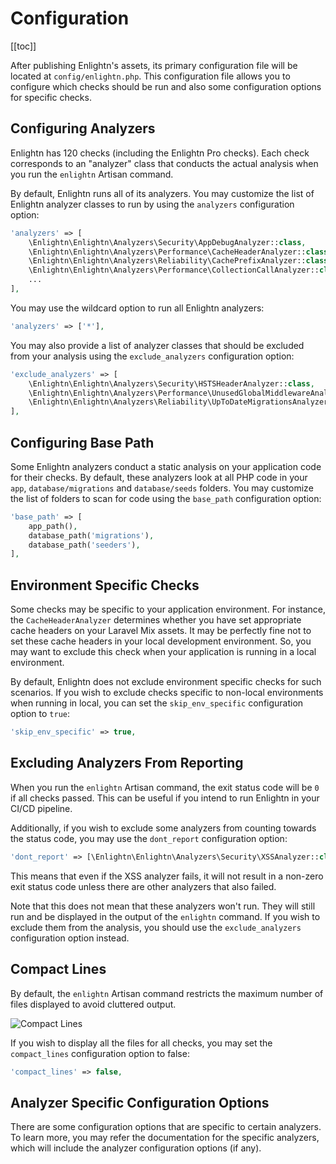 # Configuration
[[toc]]

After publishing Enlightn's assets, its primary configuration file will be located at `config/enlightn.php`. This configuration file allows you to configure which checks should be run and also some configuration options for specific checks.

## Configuring Analyzers

Enlightn has 120 checks (including the Enlightn Pro checks). Each check corresponds to an "analyzer" class that conducts the actual analysis when you run the `enlightn` Artisan command.

By default, Enlightn runs all of its analyzers. You may customize the list of Enlightn analyzer classes to run by using the `analyzers` configuration option:

```php
'analyzers' => [
    \Enlightn\Enlightn\Analyzers\Security\AppDebugAnalyzer::class,
    \Enlightn\Enlightn\Analyzers\Performance\CacheHeaderAnalyzer::class,
    \Enlightn\Enlightn\Analyzers\Reliability\CachePrefixAnalyzer::class,
    \Enlightn\Enlightn\Analyzers\Performance\CollectionCallAnalyzer::class,
    ...
],
```

You may use the wildcard option to run all Enlightn analyzers:

```php
'analyzers' => ['*'],
```

You may also provide a list of analyzer classes that should be excluded from your analysis using the `exclude_analyzers` configuration option:

```php
'exclude_analyzers' => [
    \Enlightn\Enlightn\Analyzers\Security\HSTSHeaderAnalyzer::class,
    \Enlightn\Enlightn\Analyzers\Performance\UnusedGlobalMiddlewareAnalyzer::class,
    \Enlightn\Enlightn\Analyzers\Reliability\UpToDateMigrationsAnalyzer::class,
],
```

## Configuring Base Path

Some Enlightn analyzers conduct a static analysis on your application code for their checks. By default, these analyzers look at all PHP code in your `app`, `database/migrations` and `database/seeds` folders. You may customize the list of folders to scan for code using the `base_path` configuration option:

```php
'base_path' => [
    app_path(),
    database_path('migrations'),
    database_path('seeders'),
],
```

## Environment Specific Checks

Some checks may be specific to your application environment. For instance, the `CacheHeaderAnalyzer` determines whether you have set appropriate cache headers on your Laravel Mix assets. It may be perfectly fine not to set these cache headers in your local development environment. So, you may want to exclude this check when your application is running in a local environment.

By default, Enlightn does not exclude environment specific checks for such scenarios. If you wish to exclude checks specific to non-local environments when running in local, you can set the `skip_env_specific` configuration option to `true`:

```php
'skip_env_specific' => true,
```

## Excluding Analyzers From Reporting

When you run the `enlightn` Artisan command, the exit status code will be `0` if all checks passed. This can be useful if you intend to run Enlightn in your CI/CD pipeline.

Additionally, if you wish to exclude some analyzers from counting towards the status code, you may use the `dont_report` configuration option:

```php
'dont_report' => [\Enlightn\Enlightn\Analyzers\Security\XSSAnalyzer::class],
```

This means that even if the XSS analyzer fails, it will not result in a non-zero exit status code unless there are other analyzers that also failed.

Note that this does not mean that these analyzers won't run. They will still run and be displayed in the output of the `enlightn` command. If you wish to exclude them from the analysis, you should use the `exclude_analyzers` configuration option instead.

## Compact Lines

By default, the `enlightn` Artisan command restricts the maximum number of files displayed to avoid cluttered output.

<img :src="$withBase('/images/compact_lines.png')" alt="Compact Lines" />

If you wish to display all the files for all checks, you may set the `compact_lines` configuration option to false:

```php
'compact_lines' => false,
```

## Analyzer Specific Configuration Options

There are some configuration options that are specific to certain analyzers. To learn more, you may refer the documentation for the specific analyzers, which will include the analyzer configuration options (if any).
